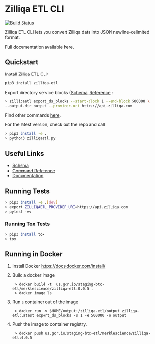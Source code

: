 # Zilliqa ETL CLI

[![Build Status](https://travis-ci.org/blockchain-etl/zilliqa-etl.svg?branch=master)](https://travis-ci.org/blockchain-etl/zilliqa-etl)

Zilliqa ETL CLI lets you convert Zilliqa data into JSON newline-delimited format.

[Full documentation available here](http://zilliqa-etl.readthedocs.io/).

## Quickstart

Install Zilliqa ETL CLI:

```bash
pip3 install zilliqa-etl
```

Export directory service blocks ([Schema](../docs/schema.md), [Reference](../docs/commands.md)):

```bash
> zilliqaetl export_ds_blocks --start-block 1 --end-block 500000 \
--output-dir output --provider-uri https://api.zilliqa.com
```

Find other commands [here](https://zilliqa-etl.readthedocs.io/en/latest/commands/).

For the latest version, check out the repo and call 
```bash
> pip3 install -e . 
> python3 zilliqaetl.py
```

## Useful Links

- [Schema](https://zilliqa-etl.readthedocs.io/en/latest/schema/)
- [Command Reference](https://zilliqa-etl.readthedocs.io/en/latest/commands/)
- [Documentation](https://zilliqa-etl.readthedocs.io/)

## Running Tests

```bash
> pip3 install -e .[dev]
> export ZILLIQAETL_PROVIDER_URI=https://api.zilliqa.com
> pytest -vv
```

### Running Tox Tests

```bash
> pip3 install tox
> tox
```

## Running in Docker

1. Install Docker https://docs.docker.com/install/

2. Build a docker image
        
        > docker build -t  us.gcr.io/staging-btc-etl/merklescience/zilliqa-etl:0.0.5 .
        > docker image ls
        
3. Run a container out of the image

        > docker run -v $HOME/output:/zilliqa-etl/output zilliqa-etl:latest export_ds_blocks -s 1 -e 500000 -o output
        
4. Push the image to container registry.

        > docker push us.gcr.io/staging-btc-etl/merklescience/zilliqa-etl:0.0.5
        
